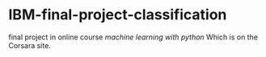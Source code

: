 # IBM-final-project-classification
final project in online course *machine learning with python* Which is on the Corsara site.
